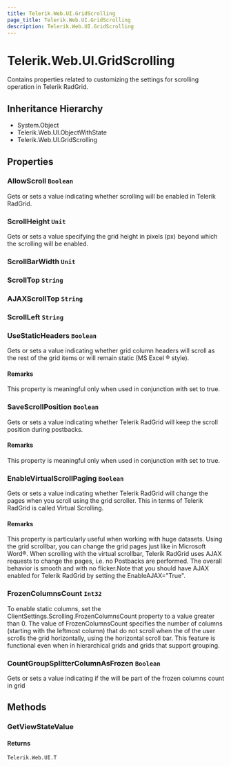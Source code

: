 ```yaml
---
title: Telerik.Web.UI.GridScrolling
page_title: Telerik.Web.UI.GridScrolling
description: Telerik.Web.UI.GridScrolling
---
```


# Telerik.Web.UI.GridScrolling

Contains properties related to customizing the settings for scrolling operation
            in Telerik RadGrid.

## Inheritance Hierarchy

* System.Object
* Telerik.Web.UI.ObjectWithState
* Telerik.Web.UI.GridScrolling

## Properties

###  AllowScroll `Boolean`

Gets or sets a value indicating whether scrolling will be enabled in
            Telerik RadGrid.

###  ScrollHeight `Unit`

Gets or sets a value specifying the grid height in pixels (px) beyond which the
            scrolling will be enabled.

###  ScrollBarWidth `Unit`

###  ScrollTop `String`

###  AJAXScrollTop `String`

###  ScrollLeft `String`

###  UseStaticHeaders `Boolean`

Gets or sets a value indicating whether grid column headers will scroll as the
            rest of the grid items or will remain static (MS Excel ® style).

#### Remarks
This property is meaningful only when used in conjunction with
                 set to true.

###  SaveScrollPosition `Boolean`

Gets or sets a value indicating whether Telerik RadGrid will keep the
            scroll position during postbacks.

#### Remarks
This property is meaningful only when used in conjunction with
                 set to true.

###  EnableVirtualScrollPaging `Boolean`

Gets or sets a value indicating whether Telerik RadGrid will change
            the pages when you scroll using the grid scroller. This in terms of
            Telerik RadGrid is called Virtual Scrolling.

#### Remarks
This property is particularly useful when working with huge datasets. Using
                the grid scrollbar, you can change the grid pages just like in Microsoft
                Word®. When scrolling with the virtual scrollbar,
                Telerik RadGrid uses AJAX requests to change the pages, i.e. no
                Postbacks are performed. The overall behavior is smooth and with no flicker.Note that you should have AJAX enabled for Telerik RadGrid by
                setting the EnableAJAX="True".

###  FrozenColumnsCount `Int32`

To enable static columns, set the ClientSettings.Scrolling.FrozenColumnsCount property to a value greater than 0. 
            The value of FrozenColumnsCount specifies the number of columns (starting with the leftmost column) that do not
            scroll when the of the user scrolls the grid horizontally, using the horizontal scroll bar. This feature is 
            functional even when in hierarchical grids and grids that support grouping.

###  CountGroupSplitterColumnAsFrozen `Boolean`

Gets or sets a value indicating if the  will be part of the frozen columns count in grid

## Methods

###  GetViewStateValue

#### Returns

`Telerik.Web.UI.T` 

